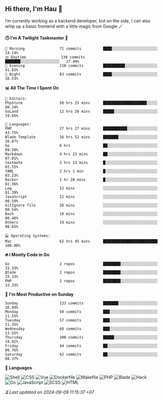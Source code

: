 ## Hi there, I'm Hau 👋
I’m currently working as a backend developer, but on the side, I can also whip up a basic frontend with a little magic from Google 🪄

<!--START_SECTION:readme-stats-->
**🕒 I'm A Twilight Taskmaster 🌆**

```text
🌅 Morning                71 commits          ████░░░░░░░░░░░░░░░░░░░░░   14.14%
🌞 Daytime                138 commits         ███████░░░░░░░░░░░░░░░░░░   27.49%
🌆 Evening                210 commits         ██████████░░░░░░░░░░░░░░░   41.83%
🌙 Night                  83 commits          ████░░░░░░░░░░░░░░░░░░░░░   16.53%
```

**📊 All The Time I Spent On**

```text
📝 Editors:
PhpStorm                 50 hrs 25 mins      ████████████████████░░░░░   80.34%
GoLand                   12 hrs 20 mins      █████░░░░░░░░░░░░░░░░░░░░   19.66%

💬 Languages:
PHP                      27 hrs 27 mins      ███████████░░░░░░░░░░░░░░   43.75%
Blade Template           16 hrs 52 mins      ███████░░░░░░░░░░░░░░░░░░   26.87%
Go                       6 hrs               ██░░░░░░░░░░░░░░░░░░░░░░░   09.58%
Markdown                 4 hrs 23 mins       ██░░░░░░░░░░░░░░░░░░░░░░░   07.01%
textmate                 2 hrs 13 mins       █░░░░░░░░░░░░░░░░░░░░░░░░   03.55%
YAML                     2 hrs 1 min         █░░░░░░░░░░░░░░░░░░░░░░░░   03.23%
Docker                   1 hr 28 mins        █░░░░░░░░░░░░░░░░░░░░░░░░   02.36%
Log                      52 mins             ░░░░░░░░░░░░░░░░░░░░░░░░░   01.39%
JavaScript               22 mins             ░░░░░░░░░░░░░░░░░░░░░░░░░   00.59%
GitIgnore file           20 mins             ░░░░░░░░░░░░░░░░░░░░░░░░░   00.54%
Bash                     18 mins             ░░░░░░░░░░░░░░░░░░░░░░░░░   00.48%
Others                   19 mins             ░░░░░░░░░░░░░░░░░░░░░░░░░   00.65%

💻 Operating Systems:
Mac                      62 hrs 45 mins      █████████████████████████   100.00%
```

**🔥 I Mostly Code in Go**

```text
Go                       2 repos             ████████░░░░░░░░░░░░░░░░░   33.33%
Blade                    2 repos             ████████░░░░░░░░░░░░░░░░░   33.33%
PHP                      2 repos             ████████░░░░░░░░░░░░░░░░░   33.33%
```

**📅 I'm Most Productive on Sunday**

```text
Sunday                   133 commits         ███████░░░░░░░░░░░░░░░░░░   26.49%
Monday                   58 commits          ███░░░░░░░░░░░░░░░░░░░░░░   11.55%
Tuesday                  57 commits          ███░░░░░░░░░░░░░░░░░░░░░░   11.35%
Wednesday                68 commits          ███░░░░░░░░░░░░░░░░░░░░░░   13.55%
Thursday                 100 commits         █████░░░░░░░░░░░░░░░░░░░░   19.92%
Friday                   44 commits          ██░░░░░░░░░░░░░░░░░░░░░░░   08.76%
Saturday                 42 commits          ██░░░░░░░░░░░░░░░░░░░░░░░   08.37%
```

**💬 Languages**

![Shell](https://img.shields.io/badge/Shell-00.09%25-89e051?&logo=Shell&labelColor=000)
![CSS](https://img.shields.io/badge/CSS-00.22%25-563d7c?&logo=CSS&labelColor=000)
![Vue](https://img.shields.io/badge/Vue-01.29%25-41b883?&logo=Vue&labelColor=000)
![Dockerfile](https://img.shields.io/badge/Dockerfile-00.13%25-384d54?&logo=Dockerfile&labelColor=000)
![Makefile](https://img.shields.io/badge/Makefile-00.02%25-427819?&logo=Makefile&labelColor=000)
![PHP](https://img.shields.io/badge/PHP-67.21%25-4F5D95?&logo=PHP&labelColor=000)
![Blade](https://img.shields.io/badge/Blade-25.87%25-f7523f?&logo=Blade&labelColor=000)
![Hack](https://img.shields.io/badge/Hack-00.07%25-878787?&logo=Hack&labelColor=000)
![Go](https://img.shields.io/badge/Go-02.84%25-00ADD8?&logo=Go&labelColor=000)
![JavaScript](https://img.shields.io/badge/JavaScript-02.22%25-f1e05a?&logo=JavaScript&labelColor=000)
![SCSS](https://img.shields.io/badge/SCSS-00.02%25-c6538c?&logo=SCSS&labelColor=000)
![HTML](https://img.shields.io/badge/HTML-00.02%25-e34c26?&logo=HTML&labelColor=000)




*⏳ Last updated on 2024-09-09 11:15:37 +07*
<!--END_SECTION:readme-stats-->
